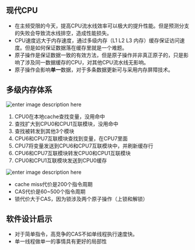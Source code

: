 ## 现代CPU
- 在主频受限的今天，提高CPU流水线效率可以极大的提升性能。但是预测分支的失败会导致流水线排空，造成性能损失。
- CPU速度远大于内存速度，通过多级内存（L1 L2 L3 内存）缓存保证访问速度。但是如何保证数据落在缓存里就是一个难题。
- 原子操作是保证数据一致的有效方法，但是原子操作并非真正原子的，只是影响了涉及同一数据缓存的CPU，对其他CPU流水线无影响。
- 原子操作会影响**单一**数据，对于多条数据更新可与采用内存屏障技术。

## 多级内存体系
![enter image description here](https://lh3.googleusercontent.com/0M9m1XJ2g6uLGc5thtVT0fCJyXfVf0MTv8LVETUbIXLalpvfFpWckjuFOvCR_BkQlX8Kgcu-WeMd)

 1. CPU0在本地cache查找变量，没用命中
 2. 查找扩大到CPU0和CPU1互联模块，没用命中
 3. 查找被转发到其他3个模块
 4. CPU6和CPU7互联模块查找到变量，在CPU7里面
 5. CPU7将变量发送到CPU6和CPU7互联模块中，并刷新缓存行
 6. CPU6和CPU7互联模块转发CPU0和CPU1互联模块
 7. CPU0和CPU1互联模块发送到CPU0缓存

![enter image description here](https://lh3.googleusercontent.com/PQ8JKK3DPlo7C-g0Kpevc8EEqbdtSS7_n_R2_isPCm-45oaL8C9UOPp2O1gnPMXCSrTnKnsBRVpU)

- cache miss代价是200个指令周期
- CAS代价是60~500个指令周期
- 锁代价大于CAS，因为锁涉及两个原子操作（上锁和解锁）

## 软件设计启示
- 对于简单指令，高竞争的CAS不如单线程执行速度快。
- 单一线程做单一的事情具有更好的局部性
<!--stackedit_data:
eyJoaXN0b3J5IjpbNDE3ODk1NjM1XX0=
-->
